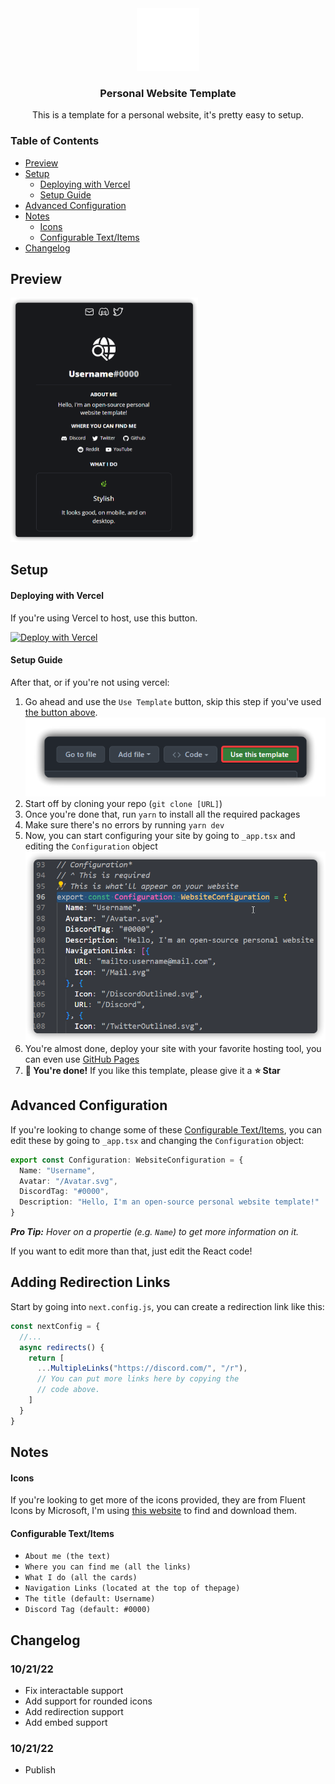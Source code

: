 <div align="center">
<img src="./public/Avatar.svg" width="100rem"/>
<h3>Personal Website Template</h3>
This is a template for a personal website, it's pretty easy to setup.
</div>

### Table of Contents
- [Preview](#preview)
- [Setup](#setup)
    - [Deploying with Vercel](#deploying-with-vercel)
    - [Setup Guide](#setup-guide)
- [Advanced Configuration](#advanced-configuration)
- [Notes](#notes)
    - [Icons](#icons)
    - [Configurable Text/Items](#configurable-textitems)
- [Changelog](#changelog)

## Preview
<img src="./media/msedge_8PyZ5XJ8Xe.png" width="300rem"/>

## Setup
#### Deploying with Vercel
If you're using Vercel to host, use this button.

[![Deploy with Vercel](https://vercel.com/button)](https://vercel.com/new/clone?repository-url=https%3A%2F%2Fgithub.com%2FTurtlepaw%2Fpersonal-website)

#### Setup Guide
After that, or if you're not using vercel:

1. Go ahead and use the `Use Template` button, skip this step if you've used [the button above](#deploying-with-vercel).
![Use Template Button](/media/8ycaM4PXCM.png)
2. Start off by cloning your repo (`git clone [URL]`)
3. Once you're done that, run `yarn` to install all the required packages
4. Make sure there's no errors by running `yarn dev`
5. Now, you can start configuring your site by going to `_app.tsx` and editing the `Configuration` object
![Configuration Object](/media/msedge_t34PKyy5Y1.png)
6. You're almost done, deploy your site with your favorite hosting tool, you can even use [GitHub Pages](https://pages.github.com/)
7. **🎉 You're done!** If you like this template, please give it a **⭐ Star**

## Advanced Configuration
If you're looking to change some of these [Configurable Text/Items](#configurable-textitems), you can edit these by going to `_app.tsx` and changing the `Configuration` object:

```ts
export const Configuration: WebsiteConfiguration = {
  Name: "Username",
  Avatar: "/Avatar.svg",
  DiscordTag: "#0000",
  Description: "Hello, I'm an open-source personal website template!"
}
```
***Pro Tip:** Hover on a propertie (e.g. `Name`) to get more information on it.*

If you want to edit more than that, just edit the React code!

## Adding Redirection Links
Start by going into `next.config.js`, you can create a redirection link like this:

```js
const nextConfig = {
  //...
  async redirects() {
    return [
      ...MultipleLinks("https://discord.com/", "/r"),
      // You can put more links here by copying the
      // code above.
    ]
  }
}
```

## Notes
#### Icons
If you're looking to get more of the icons provided, they are from Fluent Icons by Microsoft, I'm using [this website](https://fluenticons.co) to find and download them.
#### Configurable Text/Items
- `About me (the text)`
- `Where you can find me (all the links)`
- `What I do (all the cards)`
- `Navigation Links (located at the top of thepage)`
- `The title (default: Username)`
- `Discord Tag (default: #0000)`

## Changelog

### 10/21/22
- Fix interactable support
- Add support for rounded icons
- Add redirection support
- Add embed support
### 10/21/22
- Publish